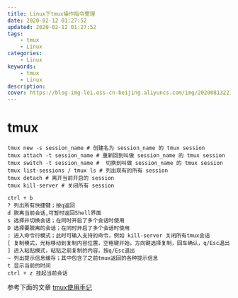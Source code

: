 ```yaml
---
title: Linux下tmux操作指令整理
date: 2020-02-12 01:27:52
updated: 2020-02-12 01:27:52
tags:
    - tmux
    - Linux
categories:
    - Linux
keywords:
    - tmux
    - Linux
description:
cover: https://blog-img-lei.oss-cn-beijing.aliyuncs.com/img/20200813221413.png
---
```


# tmux
```shell
tmux new -s session_name # 创建名为 session_name 的 tmux session
tmux attach -t session_name # 重新回到叫做 session_name 的 tmux session
tmux switch -t session_name #  切换到叫做 session_name 的 tmux session
tmux list-sessions / tmux ls # 列出现有的所有 session
tmux detach # 离开当前开启的 session
tmux kill-server # 关闭所有 session
```
```shell
ctrl + b
? 列出所有快捷键；按q返回
d 脱离当前会话,可暂时返回Shell界面
s 选择并切换会话；在同时开启了多个会话时使用
D 选择要脱离的会话；在同时开启了多个会话时使用
: 进入命令行模式；此时可输入支持的命令，例如 kill-server 关闭所有tmux会话
[ 复制模式，光标移动到复制内容位置，空格键开始，方向键选择复制，回车确认，q/Esc退出
] 进入粘贴模式，粘贴之前复制的内容，按q/Esc退出
~ 列出提示信息缓存；其中包含了之前tmux返回的各种提示信息
t 显示当前的时间
ctrl + z 挂起当前会话
```
参考下面的文章
[tmux使用手记](`https://blog.csdn.net/lell3538/article/details/82150733`/)